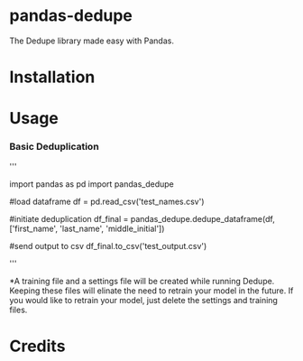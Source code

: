 # pandas-dedupe
The Dedupe library made easy with Pandas.

# Installation

# Usage

### Basic Deduplication

'''

import pandas as pd
import pandas_dedupe

#load dataframe
df = pd.read_csv('test_names.csv')

#initiate deduplication
df_final = pandas_dedupe.dedupe_dataframe(df,['first_name', 'last_name', 'middle_initial'])

#send output to csv
df_final.to_csv('test_output.csv')

'''

*A training file and a settings file will be created while running Dedupe. Keeping these files will elinate the need to retrain your model in the future. If you would like to retrain your model, just delete the settings and training files.

# Credits
